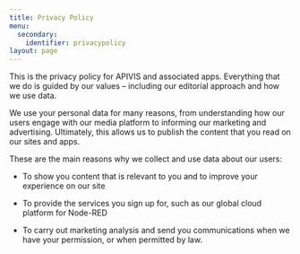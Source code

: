 ```yaml
---
title: Privacy Policy
menu:
  secondary:
    identifier: privacypolicy
layout: page
---
```


This is the privacy policy for APIVIS and associated apps. Everything that we do is guided by our values – including our editorial approach and how we use data.

We use your personal data for many reasons, from understanding how our users engage with our media platform to informing our marketing and advertising. Ultimately, this allows us to publish the content that you read on our sites and apps.

These are the main reasons why we collect and use data about our users:

- To show you content that is relevant to you and to improve your experience on our site

- To provide the services you sign up for, such as our global cloud platform for Node-RED

- To carry out marketing analysis and send you communications when we have your permission, or when permitted by law.
